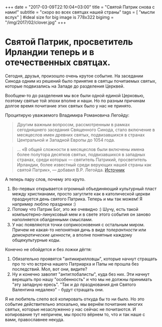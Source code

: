 +++
date = "2017-03-09T22:10:04+03:00"
title = "Святой Патрик снова с нами!"
subtitle = "скоро во всех святцах нашей страны"
tags        = [ "мысли вслух" ]
#ideal size for big image is 778х322
bigimg = "/img/2017/02/clover.jpg"
+++

# Святой Патрик, просветитель Ирландии теперь и в отечественных святцах.

Сегодня, друзья, произошло очень крутое событие. На заседании Синода одним из решений было принятие в святцы почитаемых святых, которые подвизались на Западе до разделения Церквей.

Вообщем-то до разделения мы все были одной единой Церковью, поэтому святые той эпохи вполне и наши. Но по разным причинам долгое время почитание этих святых было у нас не принято.

Процитирую уважаемого Владимира Романовича Легойду:

> Другим важным вопросом, рассмотренным в рамках сегодняшнего заседания Священного Синода, стало включение в месяцеслов имен древних святых, подвизавшихся в странах Центральной и Западной Европы до 1054 года.

> ... «В общей сложности в месяцеслов были включены имена более полутора десятков святых, подвизавшихся в западных странах, среди которых — святитель Патрикий, просветитель Ирландии, более известный среди верующих нашей страны как святой Патрик», — добавил В.Р. Легойда. [Источник](http://sinfo-mp.ru/v-r-legojda-prokommentiroval-osnovnye-temy-zasedaniya-svyashhennogo-sinoda-russkoj-pravoslavnoj-cerkvi.html)

А теперь пару слов, почему это круто.

1. Во-первых открывается огромный объединяющий культурный пласт между христианами, просто загуглите как в католической церкви празднуется день святого Патрика. Теперь и мы так можем! Я например люблю праздники :)
2. Потому что Патрик Бог, это же очевидно :) Шучу, есть такой компьютерно-линуксовый мем и в свете этого события он заново наполняется обалденными смыслами.
3. У нас появляются точки соприкосновения с остальным миром. Причем не какая-то непонятная дичь в виде *толерантности* или *демократические ценности*, а вполне понятные каждому общекультурные коды.

Конечно не обойдется и без ложки дёгтя:

1. Обязательно проявятся "антикирилловцы", которые начнут стращать про то что встреча нашего Патриарха и Папы не прошла без последствий. Мол, вот они, видите?
2. Ну и конечно завопят "антиглобалисты", куда без них. Эти начнут верещать про нашу "особенность" и что мы не должны принимать "эту западную ересь". "Так и до празднования дня Святого Валентина недалеко" - будут стращать они.

Я не любитель слепо всё копировать откуда бы то ни было. Но это событие действительно эпохально, мы вернём почитание многих святых, которые незаслуженно у нас сейчас не почитаются. И копирование тут непричем, мы просто вёрнем то, что и так наше с вами, православнее некуда.
